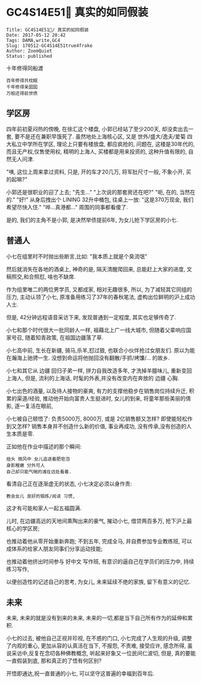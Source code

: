 # GC4S14E51🐙 真实的如同假装

    Title: GC4S14E51🐙/ 真实的如同假装
    Date: 2017-05-12 20:42
    Tags: DAMA,write,GC4
    Slug: 170512-GC4S14E51true4frake
    Author: ZoomQuiet
    Status: published


十年修得同船渡

    百年修得共枕眠
    千年修得亲囡囡
    万般还得前世债

## 学区房
四年前初夏闷热的傍晚,
在徐汇这个楼盘, 小郭已经站了至少200天,
却没卖出去一套, 要不是还在兼职早饿死了.
虽然地处上海核心区,
又是 世外/盛大/逸夫/爱菊 四大私立中学所在学区,
理论上只要有楼放盘, 都应疯抢的,
问题在, 这楼是30年代的, 而且无产权,仅售使用权,
精明的上海人, 买楼都是用来投资的,
这种升值有限的, 自然无人问津.

"咦, 这位上周来拿过资料,
只是, 开的车才20几万, 将军肚尺寸一般, 不象小开, 买的起嘛?"

小郭还是很职业的迎了上去;
"先生…"
"上次说的那套房还在吧?"
"呃, 在的, 当然在的."
"好!" 从身后拽出个 LINING 32升中桶包, 往桌上一放:
"这是370万现金, 我们希望尽快入住."
"哗…真港都…" 周围的同事都看傻了.

是的, 我们的主角不是小郭, 是决然举债提前6年,
为女儿抢下学区房的小七.

## 普通人
小七在组里时不时抛出些断言,比如:
"我本质上就是个臭流氓"

然后就消失在各地的酒桌上,
神奇的是, 隔天清醒爬回来, 总能赶上大家的进度,
文稿照交,和合照怼, 啥也不缺席.

作为组里唯二的两位男学员,
又都成家, 相对无趣很多, 
所以, 为了减轻其它同组的压力,
主动认领了小七, 
原准备用练习了37年的春秋笔法,
虚构出位鲜明的沪上成功人士.

但是, 42分钟远程语音采访下来,
发现普通到一定程度, 其实也足够传奇了.

小七和那个时代很大一批同龄人一样,
祖藉北上广一线大城市, 
但随着父辈响应国家号召, 
随着知青政策, 在祖国边疆落了草.

小七高中前, 生长在新疆,
骑马,杀羊,怼过狼, 也联合小伙伴抢过女朋友们.
原以为能在瀚海上驰骋一生.
没想到命运将他抛回没有翻散/手抓/烤馕/… 的故乡.

小七和其它从 边疆 回归子弟一样,
拼力自我改造多年, 才洗掉羊膻味儿, 重新变回上海人,
但是, 流利的上海话, 
时髦的外表,并没有改变内在奔放的 边疆 心胸.

小七出色的酒量, 以及待人接物的豪爽,
有力的支撑他稳步在销售岗位持续升迁, 
积累的渠道/经验,
推动他开始向富贵人生挺进时,
女儿的到来,
将童年那些美丽的倩影,
逐一复活在眼前,

小七被自己顿悟了:
负责5000万, 8000万, 或是 2亿销售额又怎样?
即使能轻松作到又怎样?
销售本身并不创造什么新的价值,
事业再成功, 没有传承,没有创造的人生本质是零.

正如他在作业中描述的那个瞬间:

    扭头 微风中 女儿追逐着肥皂泡
    身影稚嫩 分外可人
    自己却只能气喘的滩在远处看着.

看清自己正在逐渐虚无的状态,
小七决定必须以身作责:

    教会女儿 良好的锻炼/阅读 习惯,

这才有可能和家人一起五福圆满.

儿时, 在边疆高远的天地间熏陶出来的豪气,
摧动小七, 借贷两百多万, 抢下沪上最核心的学区房;

也推动着他从零开始重新奔跑;
不到五年, 完成全马, 并自费参加专业教练班,
可以成体系的给家人朋友同事们分享运动技能;

也推动着他挤出时间参与 好中文 写作班,
有意识的逼自己在学员们的压力中,
持续练习写作,

以便创造性的记述自己的思考,
为女儿, 未来延续不绝的家族, 留下有意义的记忆.


## 未来
未来, 未来的就是没有到来的未来, 
未来的一切,都是当下自己所有作为的延伸和累积.

小七的过去, 被他自己正视并珍视,
在不惑的门口, 小七完成了人生观的升级,
调整了内观的重心,
更加从容的认真活在当下,
不报怨, 不责难, 接受应许, 感念所得,
虽说采访中,反复在念叨各种佛教概念,
听起来好象又一位民间仁波切,
但是, 真的要能一直假装到底,
那和真正的了悟有何区别?

开悟即通达,祝一直普通的小七, 可以坚守这普遍的幸福到百年后.


